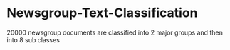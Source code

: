 # Newsgroup-Text-Classification
20000 newsgroup documents are classified into 2 major groups and then into 8 sub classes
